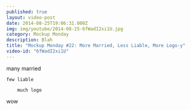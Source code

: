 ```yaml
---
published: true
layout: video-post
date: 2014-08-25T19:06:31.000Z
img: img/youtube/2014-08-25-6fWadI2xi1U.jpg
category: Mockup Monday
description: Blah
title: "Mockup Monday #22: More Married, Less Liable, More Logo-y"
video-id: "6fWadI2xi1U"
---
```

many married

    few liable

        much logo

wow
